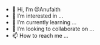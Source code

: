 - 👋 Hi, I’m @Anufaith
- 👀 I’m interested in ...
- 🌱 I’m currently learning ...
- 💞️ I’m looking to collaborate on ...
- 📫 How to reach me ...

<!---
Anufaith/Anufaith is a ✨ special ✨ repository because its `README.md` (this file) appears on your GitHub profile.
You can click the Preview link to take a look at your changes.
--->
